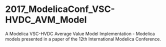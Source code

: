 # 2017_ModelicaConf_VSC-HVDC_AVM_Model
A Modelica VSC-HVDC Average Value Model Implementation - Modelica models presented in a paper of the 12th International Modelica Conference.

